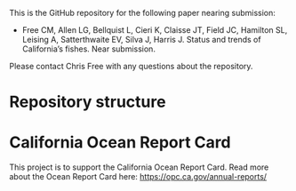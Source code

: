 This is the GitHub repository for the following paper nearing submission:

* Free CM, Allen LG, Bellquist L, Cieri K, Claisse JT, Field JC, Hamilton SL, Leising A, Satterthwaite EV, Silva J, Harris J. Status and trends of California’s fishes. Near submission.

Please contact Chris Free with any questions about the repository.

# Repository structure



# California Ocean Report Card

This project is to support the California Ocean Report Card. Read more about the Ocean Report Card here: https://opc.ca.gov/annual-reports/
